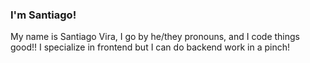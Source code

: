 ### I'm Santiago!

My name is Santiago Vira, I go by he/they pronouns, and I code things good!! I specialize in frontend but I can do backend work in a pinch!

<!--
**SantiagoVira/SantiagoVira** is a ✨ _special_ ✨ repository because its `README.md` (this file) appears on your GitHub profile.

Here are some ideas to get you started:

- 🔭 I’m currently working on ...
- 🌱 I’m currently learning ...
- 👯 I’m looking to collaborate on ...
- 🤔 I’m looking for help with ...
- 💬 Ask me about ...
- 📫 How to reach me: ...
- 😄 Pronouns: ...
- ⚡ Fun fact: ...
-->
